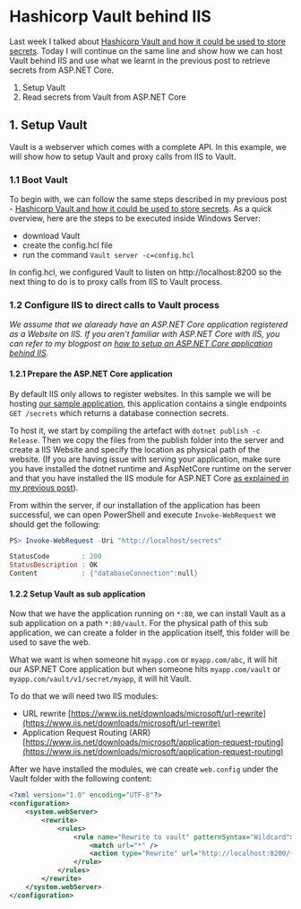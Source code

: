 # Hashicorp Vault behind IIS

Last week I talked about [Hashicorp Vault and how it could be used to store secrets](https://kimsereyblog.blogspot.sg/2018/03/manage-secrets-with-hashicorp-vault.html). Today I will continue on the same line and show how we can host Vault behind IIS and use what we learnt in the previous post to retrieve secrets from ASP.NET Core.

1. Setup Vault
2. Read secrets from Vault from ASP.NET Core

## 1. Setup Vault

Vault is a webserver which comes with a complete API. In this example, we will show how to setup Vault and proxy calls from IIS to Vault.

### 1.1 Boot Vault

To begin with, we can follow the same steps described in my previous post - [Hashicorp Vault and how it could be used to store secrets](https://kimsereyblog.blogspot.sg/2018/03/manage-secrets-with-hashicorp-vault.html). As a quick overview, here are the steps to be executed inside Windows Server:

- download Vault
- create the config.hcl file
- run the command `Vault server -c=config.hcl`

In config.hcl, we configured Vault to listen on http://localhost:8200 so the next thing to do is to proxy calls from IIS to Vault process.

### 1.2 Configure IIS to direct calls to Vault process

_We assume that we alaready have an ASP.NET Core application registered as a Website on IIS. If you aren't familiar with ASP.NET Core with IIS, you can refer to my blogpost on [how to setup an ASP.NET Core application behind IIS](https://kimsereyblog.blogspot.sg/2018/03/lets-encrypt-for-aspnet-core.html)._

#### 1.2.1 Prepare the ASP.NET Core application

By default IIS only allows to register websites. In this sample we will be hosting [our sample application](https://github.com/Kimserey/hashicorp-vault-test), this application contains a single endpoints `GET /secrets` which returns a database connection secrets.

To host it, we start by compiling the artefact with `dotnet publish -c Release`. Then we copy the files from the publish folder into the server and create a IIS Website and specify the location as physical path of the website. (If you are having issue with serving your application, make sure you have installed the dotnet runtime and AspNetCore runtime on the server and that you have installed the IIS module for ASP.NET Core [as explained in my previous post](https://kimsereyblog.blogspot.sg/2018/03/lets-encrypt-for-aspnet-core.html)).

From within the server, if our installation of the application has been successful, we can open PowerShell and execute `Invoke-WebRequest` we should get the following:

```ps1
PS> Invoke-WebRequest -Uri "http://localhost/secrets"

StatusCode        : 200
StatusDescription : OK
Content           : {"databaseConnection":null}
```

#### 1.2.2 Setup Vault as sub application

Now that we have the application running on `*:80`, we can install Vault as a sub application on a path `*:80/vault`.
For the physical path of this sub application, we can create a folder in the application itself, this folder will be used to save the web.

What we want is when someone hit `myapp.com` or `myapp.com/abc`, it will hit our ASP.NET Core application but when someone hits `myapp.com/vault` or `myapp.com/vault/v1/secret/myapp`, it will hit Vault.

To do that we will need two IIS modules:

- URL rewrite [https://www.iis.net/downloads/microsoft/url-rewrite](https://www.iis.net/downloads/microsoft/url-rewrite)
- Application Request Routing (ARR) [https://www.iis.net/downloads/microsoft/application-request-routing](https://www.iis.net/downloads/microsoft/application-request-routing)

After we have installed the modules, we can create `web.config` under the Vault folder with the following content:

```xml
<?xml version="1.0" encoding="UTF-8"?>
<configuration>
    <system.webServer>
        <rewrite>
            <rules>
                <rule name="Rewrite to vault" patternSyntax="Wildcard">
                    <match url="*" />
                    <action type="Rewrite" url="http://localhost:8200/{R:1}" />
                </rule>
            </rules>
        </rewrite>
    </system.webServer>
</configuration>
```

